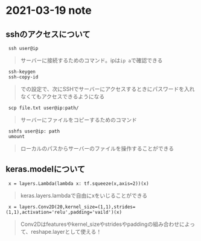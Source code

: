 # 2021-03-19 note

## sshのアクセスについて
     ssh user@ip
> サーバーに接続するためのコマンド。ipは``ip a``で確認できる

     ssh-keygen
     ssh-copy-id  
> での設定で、次にSSHでサーバーにアクセスするときにパスワードを入れなくてもアクセスできるようになる

     scp file.txt user@ip:path/

> サーバーにファイルをコピーするためのコマンド

     sshfs user@ip: path
     umount
> ローカルのパスからサーバーのファイルを操作することができる
> 


## keras.modelについて

     x = layers.Lambda(lambda x: tf.squeeze(x,axis=2))(x)
> keras.layers.lambdaで自由にxをいじることができる
> 
     x = layers.Conv2D(20,kernel_size=(1,1),strides=(1,1),activation='relu',padding='vaild')(x)
> Conv2Dはfeaturesやkernel_sizeやstridesやpaddingの組み合わせによって、reshape.layerとして使える！


